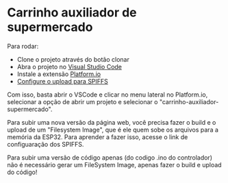 # Carrinho auxiliador de supermercado

Para rodar:

- Clone o projeto através do botão clonar
- Abra o projeto no [Visual Studio Code](https://code.visualstudio.com/download)
- Instale a extensão [Platform.io](https://docs.platformio.org/en/latest/integration/ide/vscode.html)
- [Configure o upload para SPIFFS](https://randomnerdtutorials.com/esp32-vs-code-platformio-spiffs)



Com isso, basta abrir o VSCode e clicar no menu lateral no Platform.io, selecionar a opção de abrir um projeto e selecionar o "carrinho-auxiliador-supermercado".


Para subir uma nova versão da página web, você precisa fazer o build e o upload de um "Filesystem Image", que é ele quem sobe os arquivos para a memória da ESP32. Para aprender a fazer isso, acesse o link de configuaração dos SPIFFS.

Para subir uma versão de código apenas (do codigo .ino do controlador) não é necessário gerar um FileSystem Image,  apenas fazer o build e upload do código!

